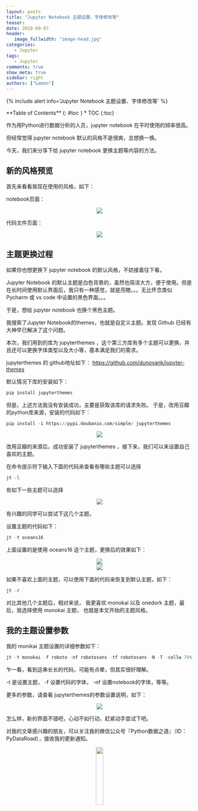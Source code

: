 ```yaml
---
layout: posts
title: "Jupyter Notebook 主题设置、字体修改等"
teaser:
date: 2018-09-07
header:
   image_fullwidth: "image-head.jpg"
categories:
   - Jupyter
tags:
   - Jupyter
comments: true
show_meta: true
sidebar: right
authors: ["Lemon"]
---
```




{% include alert info='Jupyter Notebook 主题设置、字体修改等' %}


<div class="panel radius" markdown="1">
**Table of Contents**
{: #toc }
*  TOC
{:toc}
</div>



作为用Python进行数据分析的人员，jupyter notebook 在平时使用的频率很高。

但经常觉得 jupyter notebook 默认的风格不是很爽，总想换一换。

今天，我们来分享下给 jupyter notebook 更换主题等内容的方法。

## 新的风格预览

首先来看看我现在使用的风格，如下：

notebook页面：
<div align="center">
    <img src="/images/posts/jupyter-themes/1.png">
</div>

代码文件页面：
<div align="center">
    <img src="/images/posts/jupyter-themes/2.png">
</div>


## 主题更换过程

如果你也想更换下 jupyter notebook 的默认风格，不妨接着往下看。

Jupyter Notebook 的默认主题是白色背景的，虽然也简洁大方，便于使用。但是在长时间使用默认界面后，我只有一种感觉，就是亮瞎。。。无比怀念类似 Pycharm 或 vs code 中设置的黑色界面。。。

于是，想给 jupyter notebook 也换个黑色主题。

我搜索了Jupyter Notebook的themes，也就是自定义主题。发现 Github 已经有大神早已解决了这个问题。

本次，我们用到的库为 jupyterthemes ，这个第三方库有多个主题可以更换，并且还可以更换字体类型以及大小等，基本满足我们的需求。


jupyterthemes 的 github地址如下：
https://github.com/dunovank/jupyter-themes

默认情况下库的安装如下：

```python
pip install jupyterthemes
```

但是，上述方法我没有安装成功，主要是获取该库的请求失败。 于是，改用豆瓣的python库来源，安装的代码如下：

```python
pip install -i https://pypi.doubanio.com/simple/ jupyterthemes
```

<div align="center">
    <img src="/images/posts/jupyter-themes/3.png">
</div>

改用豆瓣的来源后，成功安装了 jupyterthemes ，接下来，我们可以来设置自己喜欢的主题。

在命令提示符下输入下面的代码来查看有哪些主题可以选择      

```python
jt -l
```

有如下一些主题可以选择
<div align="center">
    <img src="/images/posts/jupyter-themes/4.png">
</div>

有兴趣的同学可以尝试下这几个主题。

设置主题的代码如下：


```python
jt -t oceans16
```

上面设置的是使用 oceans16 这个主题，更换后的效果如下：

<div align="center">
    <img src="/images/posts/jupyter-themes/5.png">
</div>

<div align="center">
    <img src="/images/posts/jupyter-themes/6.png">
</div>



如果不喜欢上面的主题，可以使用下面的代码来恢复到默认主题，如下：

```python
jt -r
```

对比其他几个主题后，相对来说， 我更喜欢 monokai 以及 onedork 主题，最后，我选择使用 monokai 主题， 也就是本文开始的主题风格。

## 我的主题设置参数

我的 monikai 主题设置的详细参数如下：

```python
jt -t monokai -f roboto -nf robotosans -tf robotosans -N -T -cellw 70% -dfs 10 -ofs 10
```

乍一看，看到这串长长的代码，可能有点晕，但其实很好理解。

-t 是设置主题， -f 设置代码的字体， -nf 设置notebook的字体，等等。

更多的参数，请查看 jupyterthemes的参数设置说明，如下：


<div align="center">
    <img src="/images/posts/jupyter-themes/7.png">
</div>


怎么样，新的界面不错吧，心动不如行动，赶紧动手尝试下吧。

对我的文章感兴趣的朋友，可以关注我的微信公众号『Python数据之道』（ID：PyDataRoad），接收我的更新通知。

<div align="center">
    <img src="/images/qrcode.jpg" width="20%">
</div>
